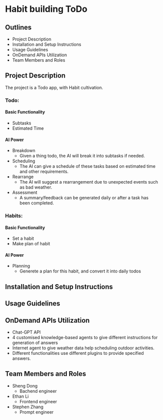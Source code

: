 # Habit building ToDo

## Outlines
- Project Description
- Installation and Setup Instructions
- Usage Guidelines
- OnDemand APIs Utilization
- Team Members and Roles

## Project Description

The project is a Todo app, with Habit cultivation.

### Todo:
#### Basic Functionality
  - Subtasks
  - Estimated Time
#### AI Power
  - Breakdown
    - Given a thing todo, the AI will break it into subtasks if needed.
  - Scheduling
    - The AI can give a schedule of these tasks based on estimated time and other requirements.
  - Rearrange
    - The AI will suggest a rearrangement due to unexpected events such as bad weather.
  - Assessment
    - A summary/feedback can be generated daily or after a task has been completed.

### Habits:
#### Basic Functionality
  - Set a habit
  - Make plan of habit
#### AI Power
  - Planning
    - Generete a plan for this habit, and convert it into daily todos

## Installation and Setup Instructions
  

## Usage Guidelines

## OnDemand APIs Utilization
  - Chat-GPT API
  - 4 customised knowledge-based agents to give different instructions for generation of answers
  - Internet agent to give weather data help scheduling outdoor activities.
  - Different functionalities use different plugins to provide specified answers.



## Team Members and Roles
  - Sheng Dong
    - Bachend engineer
  - Ethan Li
    - Frontend engineer
  - Stephen Zhang
    - Prompt engineer

